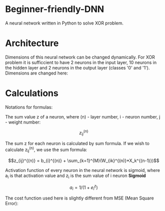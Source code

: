 # Beginner-friendly-DNN
A neural network written in Python to solve XOR problem.

# Architecture
Dimensions of this neural network can be changed dynamically. For XOR problem it is sufficcient to have 2 neurons in the input layer, 10 neurons in the hidden layer and 2 neurons in the output layer (classes '0' and '1'). Dimensions are changed here:

# Calculations
Notations for formulas:

The sum value z of a neuron, where (n) - layer number, i - neuron number, j - weight number:
```math
z_{ij}^{(n)}
```

The sum z for each neuron is calculated by sum formula.
If we wish to calculate z<sub>ij</sub><sup>(n)</sup>, we use the sum formula:
```math
z_{ij}^{(n)} = b_{i}^{(n)} + \sum_{k=1}^{M}(W_{ik}^{(n)}*X_k^{(n-1)})
```
Activation function of every neuron in the neural network is sigmoid, where a<sub>i</sub> is that activation value and z<sub>i</sub> is the sum value of i neuron
**Sigmoid**
```math
a_i = 1 / (1 + e^z_i)
```

The cost function used here is slightly different from MSE (Mean Square Error):

